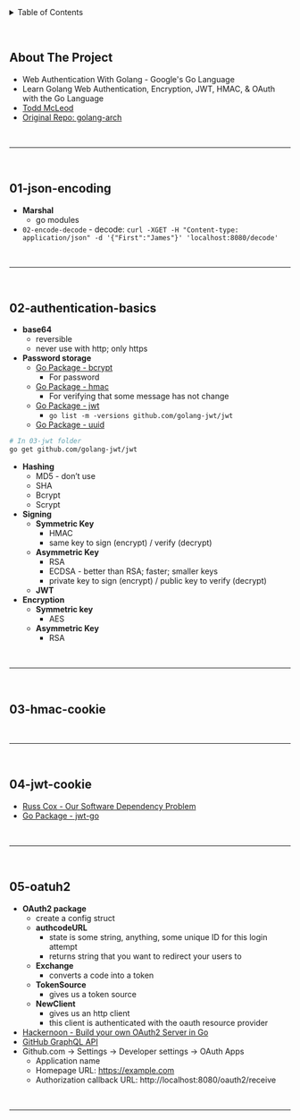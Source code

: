 <details>
  <summary>Table of Contents</summary>
  <ol>
    <li><a href="#about-the-project">About The Project</a></li>
    <li><a href="#01-json-encoding">01-json-encoding</a></li>
    <li><a href="#02-authentication-basics">02-authentication-basics</a></li>
    <li><a href="#03-hmac-cookie">03-hmac-cookie</a></li>
    <li><a href="#04-jwt-cookie">04-jwt-cookie</a></li>
    <li><a href="#05-oatuh2">05-oatuh2</a></li>
  </ol>
</details>

&nbsp;

## About The Project

- Web Authentication With Golang - Google's Go Language
- Learn Golang Web Authentication, Encryption, JWT, HMAC, & OAuth with the Go Language
- [Todd McLeod](https://github.com/GoesToEleven)
- [Original Repo: golang-arch](https://github.com/GoesToEleven/golang-arch)

&nbsp;

---

&nbsp;

## 01-json-encoding

- **Marshal**
  - go modules
- `02-encode-decode` - decode: `curl -XGET -H "Content-type: application/json" -d '{"First":"James"}' 'localhost:8080/decode'`

&nbsp;

---

&nbsp;

## 02-authentication-basics

- **base64**
  - reversible
  - never use with http; only https
- **Password storage**
  - [Go Package - bcrypt](https://pkg.go.dev/golang.org/x/crypto/bcrypt)
    - For password
  - [Go Package - hmac](https://pkg.go.dev/crypto/hmac)
    - For verifying that some message has not change
  - [Go Package - jwt](https://github.com/golang-jwt/jwt)
    - `go list -m -versions github.com/golang-jwt/jwt`
  - [Go Package - uuid](https://github.com/gofrs/uuid)

```sh
# In 03-jwt folder
go get github.com/golang-jwt/jwt
```

- **Hashing**
  - MD5 - don’t use
  - SHA
  - Bcrypt
  - Scrypt
- **Signing**
  - **Symmetric Key**
    - HMAC
    - same key to sign (encrypt) / verify (decrypt)
  - **Asymmetric Key**
    - RSA
    - ECDSA - better than RSA; faster; smaller keys
    - private key to sign (encrypt) / public key to verify (decrypt)
  - **JWT**
- **Encryption**
  - **Symmetric key**
    - AES
  - **Asymmetric Key**
    - RSA

&nbsp;

---

&nbsp;

## 03-hmac-cookie

&nbsp;

---

&nbsp;

## 04-jwt-cookie

- [Russ Cox - Our Software Dependency Problem](https://research.swtch.com/deps)
- [Go Package - jwt-go](https://github.com/dgrijalva/jwt-go)

&nbsp;

---

&nbsp;

## 05-oatuh2

- **OAuth2 package**
  - create a config struct
  - **authcodeURL**
    - state is some string, anything, some unique ID for this login attempt
    - returns string that you want to redirect your users to
  - **Exchange**
    - converts a code into a token
  - **TokenSource**
    - gives us a token source
  - **NewClient**
    - gives us an http client
    - this client is authenticated with the oauth resource provider
- [Hackernoon - Build your own OAuth2 Server in Go](https://hackernoon.com/build-your-own-oauth2-server-in-go-7d0f660732c3)
- [GitHub GraphQL API](https://docs.github.com/en/graphql)
- Github.com -> Settings -> Developer settings -> OAuth Apps
  - Application name
  - Homepage URL: https://example.com
  - Authorization callback URL: http://localhost:8080/oauth2/receive

&nbsp;

---

&nbsp;
